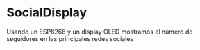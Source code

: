 # SocialDisplay
Usando un ESP8266 y un display OLED mostramos el número de seguidores en las principales redes sociales
